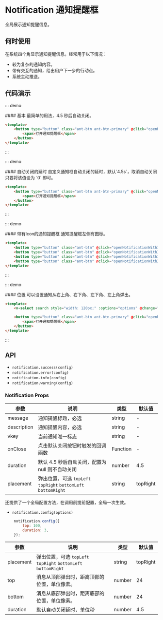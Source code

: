 <script>
    const options = [{
        value: 'topLeft',
        label: 'topLeft'
    }, {
        value: 'topRight',
        label: 'topRight'
    }, {
        value: 'bottomLeft',
        label: 'bottomLeft'
    }, {
        value: 'bottomRight',
        label: 'bottomRight'
    }];
    const close = () => {
        console.log('Notification was closed. Either the close button was clicked or duration time elapsed.');
    };
    export default {
        data () {
            return {
                options
            }
        },
        methods: {
            openNotification() {
                this.$notification.open({
                  message: '这是标题',
                  description: '这是提示框的文案这是提示框的文案这是提示框的文案这是提示框的文案这是提示框的文案这是提示框的文案这是提示框的文案',
                  onClose: close
                });
            },

            openNotificationWithIcon(type) {
                this.$notification[type]({
                  message: '这是标题',
                  description: '这是提示框的文案这是提示框的文案这是提示框的文案这是提示框的文案这是提示框的文案这是提示框的文案这是提示框的文案'
                });
            },
            openNotificationInfinite() {
                this.$notification.open({
                    message: '这是标题',
                    description: '我不会自动关闭，我不会自动关闭，我不会自动关闭，我不会自动关闭，我不会自动关闭，我不会自动关闭，我不会自动关闭',
                    duration: 0
                });
            },
            onPlacementChange(val) {
                this.$notification.config({
                    placement: val,
                });
            }
        }
    }
</script>

# Notification 通知提醒框

全局展示通知提醒信息。

## 何时使用

在系统四个角显示通知提醒信息。经常用于以下情况：

- 较为复杂的通知内容。
- 带有交互的通知，给出用户下一步的行动点。
- 系统主动推送。

## 代码演示

::: demo
<summary>
  #### 基本
  最简单的用法，4.5 秒后自动关闭。
</summary>

```html
<template>
    <button type="button" class="ant-btn ant-btn-primary" @click="openNotification">
        <span>打开通知提醒框</span>
    </button>
</template>
```
:::

::: demo
<summary>
  #### 自动关闭的延时
  自定义通知框自动关闭的延时，默认`4.5s`，取消自动关闭只要将该值设为 `0` 即可。
</summary>

```html
<template>
    <button type="button" class="ant-btn ant-btn-primary" @click="openNotificationInfinite">
        <span>打开通知提醒框</span>
    </button>
</template>
```
:::


::: demo
<summary>
  #### 带有Icon的通知提醒框
  通知提醒框左侧有图标。
</summary>

```html
<template>
    <button type="button" class="ant-btn" @click="openNotificationWithIcon('success')"><span>成 功</span></button>
    <button type="button" class="ant-btn" @click="openNotificationWithIcon('info')"><span>消 息</span></button>
    <button type="button" class="ant-btn" @click="openNotificationWithIcon('warning')"><span>警 告</span></button>
    <button type="button" class="ant-btn" @click="openNotificationWithIcon('error')"><span>错 误</span></button>
</template>
```
:::

::: demo
<summary>
  #### 位置
  可以设置通知从右上角、右下角、左下角、左上角弹出。
</summary>

```html
<template>
    <v-select search style="width: 120px;" :options="options" @change="onPlacementChange"></v-select>

    <button type="button" class="ant-btn ant-btn-primary" @click="openNotificationInfinite">
        <span>打开通知提醒框</span>
    </button>
</template>
```
:::


## API

- `notification.success(config)`
- `notification.error(config)`
- `notification.info(config)`
- `notification.warning(config)`

### Notification Props
| 参数        | 说明                                            | 类型         | 默认值 |
|----------- |---------------------------------------------    | ----------- |--------|
| message    | 通知提醒标题，必选                                 | string  | -     |
| description | 通知提醒内容，必选                                | string  | -     |
| vkey        | 当前通知唯一标志                                   | string      | -     |
| onClose    | 点击默认关闭按钮时触发的回调函数                     | Function    | -     |
| duration   | 默认 4.5 秒后自动关闭，配置为 null 则不自动关闭         | number    | 4.5     |
| placement  | 弹出位置，可选 `topLeft` `topRight` `bottomLeft` `bottomRight` | string | topRight |

还提供了一个全局配置方法，在调用前提前配置，全局一次生效。

- `notification.config(options)`

```js
    notification.config({
        top: 100,
        duration: 3,
    });
```

| 参数       | 说明               | 类型                       | 默认值       |
|------------|--------------------|----------------------------|--------------|
| placement  | 弹出位置，可选 `topLeft` `topRight` `bottomLeft` `bottomRight` | string | topRight |
| top        | 消息从顶部弹出时，距离顶部的位置，单位像素。 | number    | 24        |
| bottom     | 消息从底部弹出时，距离底部的位置，单位像素。 | number    | 24        |
| duration   | 默认自动关闭延时，单位秒 | number                       | 4.5         |